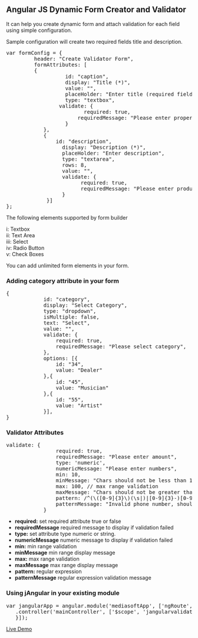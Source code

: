 <h2>Angular JS Dynamic Form Creator and Validator</h2>
It can help you create dynamic form and attach validation for each field using simple configuration.

Sample configuration will create two required fields title and description.

<pre>var formConfig = {
	     header: "Create Validator Form",
	     formAttributes: [
	     {
			       id: "caption",
			       display: "Title (*)",
			       value: "",
			       placeHolder: "Enter title (required field)",
			       type: "textbox",
		         validate: {
				         required: true,
			           requiredMessage: "Please enter proper album title",
		     	   }
		    },
		    {
		      	id: "description",
			      display: "Description (*)",
			      placeHolder: "Enter description",
			      type: "textarea",
			      rows: 8,
			      value: "",
			      validate: {
			        	required: true,
			        	requiredMessage: "Please enter product description",
			      }
		     }]
};</pre>

The following elements supported by form builder<br />

i: Textbox<br />
ii: Text Area<br />
iii: Select<br />
iv: Radio Button<br />
v: Check Boxes<br />

<p>You can add unlimited form elements in your form.</p>

<h3>Adding category attribute in your form</h3>
<pre>
{
			id: "category",
			display: "Select Category",
			type: "dropdown",
			isMultiple: false,
			text: "Select",
			value: "",
			validate: {
				required: true,
				requiredMessage: "Please select category",
			},
			options: [{
				id: "34",
				value: "Dealer"
			},{
				id: "45",
				value: "Musician"
			},{
				id: "55",
				value: "Artist"
			}], 
}
</pre>

<h3>Validator Attributes</h3>
<pre>
validate: {
				required: true,
				requiredMessage: "Please enter amount", 
				type: 'numeric', 
				numericMessage: "Please enter numbers",
				min: 10, 
				minMessage: "Chars should not be less than 10", 
				max: 100, // max range validation
				maxMessage: "Chars should not be greater than 100", 
				pattern: /^(\([0-9]{3}\)(\s|)|[0-9]{3}-)[0-9]{3}-[0-9]{4}$/, 
				patternMessage: "Invalid phone number, should follow (212) 123-1234 format" 
			}
</pre>

<ul>
  <li><strong>required:</strong>  set required attribute true or false</li>
  <li><strong>requiredMessage</strong>  required message to display if validation failed</li>
  <li><strong>type:</strong>  set attribute type numeric or string.</li>
  <li><strong>numericMessage</strong> numeric message to display if validation failed</li>
  <li><strong>min:</strong>  min range validation</li>
  <li><strong>minMessage</strong>  min range display message</li>
  <li><strong>max:</strong>  max range validation</li>
  <li><strong>maxMessage</strong>  max range display message</li>
  <li><strong>pattern:</strong>  regular expression</li>
  <li><strong>patternMessage</strong> regular expression validation message</li>
</ul>

<h3>Using jAngular in your existing module</h3>
<pre>
var jangularApp = angular.module('mediasoftApp', ['ngRoute', 'jugnoon-validate'])
   .controller('mainController', ['$scope', 'jangularvalidate', function ($scope, jangularvalidate) {
   }]);
</pre>

<a href="http://bootstrapkits.com/jangular-form-builder-and-validator/#/">Live Demo</a>
